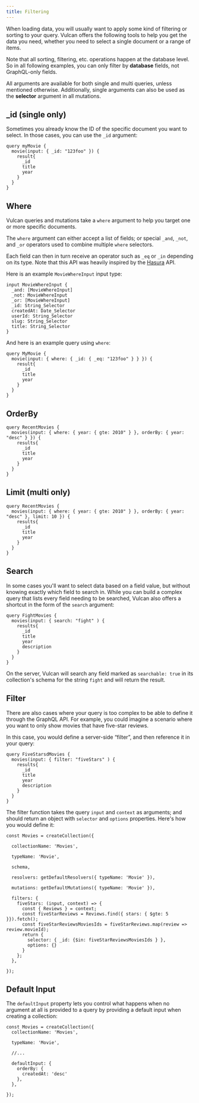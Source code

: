 ```yaml
---
title: Filtering
---
```


When loading data, you will usually want to apply some kind of filtering or sorting to your query. Vulcan offers the following tools to help you get the data you need, whether you need to select a single document or a range of items. 

Note that all sorting, filtering, etc. operations happen at the database level. So in all following examples, you can only filter by **database** fields, not GraphQL-only fields. 

All arguments are available for both single and multi queries, unless mentioned otherwise. Additionally, single arguments can also be used as the **selector** argument in all mutations. 

## _id (single only)

Sometimes you already know the ID of the specific document you want to select. In those cases, you can use the `_id` argument:

```
query myMovie {
  movie(input: { _id: "123foo" }) {
    result{
      _id
      title
      year
    }
  }
}
```

## Where

Vulcan queries and mutations take a `where` argument to help you target one or more specific documents.

The `where` argument can either accept a list of fields; or special `_and`, `_not`, and `_or` operators used to combine multiple `where` selectors. 

Each field can then in turn receive an operator such as `_eq` or `_in` depending on its type. Note that this API was heavily inspired by the [Hasura](https://docs.hasura.io/1.0/graphql/manual/queries/query-filters.html) API. 

Here is an example `MovieWhereInput` input type:

```
input MovieWhereInput {
  _and: [MovieWhereInput]
  _not: MovieWhereInput
  _or: [MovieWhereInput]
  _id: String_Selector
  createdAt: Date_Selector
  userId: String_Selector
  slug: String_Selector
  title: String_Selector
}
```

And here is an example query using `where`: 

```
query MyMovie {
  movie(input: { where: { _id: { _eq: "123foo" } } }) {
    result{
      _id
      title
      year
    }
  }
}
```

## OrderBy

```
query RecentMovies {
  movies(input: { where: { year: { gte: 2010" } }, orderBy: { year: "desc" } }) {
    results{
      _id
      title
      year
    }
  }
}
```

## Limit (multi only)

```
query RecentMovies {
  movies(input: { where: { year: { gte: 2010" } }, orderBy: { year: "desc" }, limit: 10 }) {
    results{
      _id
      title
      year
    }
  }
}
```

## Search

In some cases you'll want to select data based on a field value, but without knowing exactly which field to search in. While you can build a complex query that lists every field needing to be searched, Vulcan also offers a shortcut in the form of the `search` argument: 

```
query FightMovies {
  movies(input: { search: "fight" ) {
    results{
      _id
      title
      year
      description
    }
  }
}
```

On the server, Vulcan will search any field marked as `searchable: true` in its collection's schema for the string `fight` and will return the result. 

## Filter

There are also cases where your query is too complex to be able to define it through the GraphQL API. For example, you could imagine a scenario where you want to only show movies that have five-star reviews.

In this case, you would define a server-side “filter”, and then reference it in your query:

```
query FiveStarsdMovies {
  movies(input: { filter: "fiveStars" ) {
    results{
      _id
      title
      year
      description
    }
  }
}
```

The filter function takes the query `input` and `context` as arguments; and should return an object with `selector` and `options` properties. Here's how you would define it:

```
const Movies = createCollection({

  collectionName: 'Movies',

  typeName: 'Movie',

  schema,

  resolvers: getDefaultResolvers({ typeName: 'Movie' }),

  mutations: getDefaultMutations({ typeName: 'Movie' }),

  filters: {
    fiveStars: (input, context) => {
      const { Reviews } = context;
      const fiveStarReviews = Reviews.find({ stars: { $gte: 5 }}).fetch();
      const fiveStarReviewsMoviesIds = fiveStarReviews.map(review => review.movieId);
      return {
        selector: { _id: {$in: fiveStarReviewsMoviesIds } },
        options: {}
      }
    };
  },

});
```

## Default Input

The `defaultInput` property lets you control what happens when no argument at all is provided to a query by providing a default input when creating a collection:

```
const Movies = createCollection({
  collectionName: 'Movies',

  typeName: 'Movie',

  //...

  defaultInput: {
    orderBy: {
      createdAt: 'desc'
    },
  },

});
```